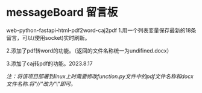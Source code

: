 # messageBoard 留言板
web-python-fastapi-html-pdf2word-caj2pdf
1.用一个列表变量保存最新的18条留言，可以(使用socket)实时刷新。

2.添加了pdf转word的功能。（返回的文件名称统一为undifined.docx）

3.添加了caj转pdf的功能。2023.8.17

<i>
注：将该项目部署到linux上时需要修改function.py文件中的pdf文件名称和docx文件名称.将"//"改为"\"即可。
<i>
